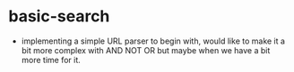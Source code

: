 # basic-search

- implementing a simple URL parser to begin with, would like to make it a bit more complex with AND NOT OR but maybe when we have a bit more time for it.
